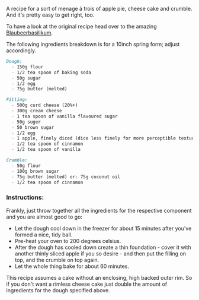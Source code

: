 A recipe for a sort of menage à trois of apple pie, cheese cake and crumble. And it's pretty easy to get right, too.

To have a look at the original recipe head over to the amazing [Blaubeerbasilikum](https://blaubeerbasilikum.de/apfel-haferflocken-cheesecake/).

The following ingredients breakdown is for a 10inch spring form; adjust accordingly.

```md
Dough:
  - 150g flour
  - 1/2 tea spoon of baking soda
  - 50g sugar
  - 1/2 egg
  - 75g butter (melted)
```

```md
Filling:
  - 500g curd cheese (20%+)
  - 300g cream cheese
  - 1 tea spoon of vanilla flavoured sugar
  - 50g suger
  - 50 brown sugar
  - 1/2 egg
  - 1 apple, finely diced (dice less finely for more perceptible texture)
  - 1/2 tea spoon of cinnamon
  - 1/2 tea spoon of vanilla
```

```md
Crumble:
  - 50g flour
  - 100g brown sugar
  - 75g butter (melted) or: 75g coconut oil
  - 1/2 tea spoon of cinnamon
```

### Instructions:

Frankly, just throw together all the ingredients for the respective component and you are almost good to go:

  - Let the dough cool down in the freezer for about 15 minutes after you've formed a nice, tidy ball.
  - Pre-heat your oven to 200 degrees celsius.
  - After the dough has cooled down create a thin foundation - cover it with another thinly sliced apple if you so desire - and then
put the filling on top, and the crumble on top again.
  - Let the whole thing bake for about 60 minutes.

This recipe assumes a cake without an enclosing, high backed outer rim.
So if you don't want a rimless cheese cake just double the amount of ingredients for the dough specified above.

